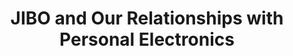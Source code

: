 ---
layout: external
title: JIBO and Our Relationships with Personal Electronics
external_url: https://medium.com/@tranhelen/jibo-and-our-relationships-with-personal-electronics-60f2e3580165
---